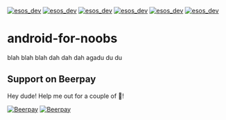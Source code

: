 [![esos_dev](https://img.shields.io/badge/Enterprise%20Support%20Available-%2410%2Fm-green.svg)](http://localhost:3000/subscribe/shaharsol/android-for-noobs)
[![esos_dev](https://img.shields.io/badge/Enterprise%20Support%20Available-%2410%2Fm-green.svg)](http://localhost:3000/subscribe/shaharsol/android-for-noobs)
[![esos_dev](https://img.shields.io/badge/Enterprise%20Support%20Available-%2420%2Fm-green.svg)](http://localhost:3000/subscribe/shaharsol/android-for-noobs)
[![esos_dev](https://img.shields.io/badge/Enterprise%20Support%20Available-%2410%2Fm-green.svg)](http://localhost:3000/subscribe/shaharsol/android-for-noobs)
[![esos_dev](https://img.shields.io/badge/Enterprise%20Support%20Available-%2410%2Fm-green.svg)](http://localhost:3000/subscribe/shaharsol/android-for-noobs)
[![esos_dev](https://img.shields.io/badge/Enterprise%20Support%20Available-%2410%2Fm-green.svg)](http://localhost:3000/subscribe/shaharsol/android-for-noobs)
# android-for-noobs

blah blah blah
dah dah dah
agadu du du

## Support on Beerpay
Hey dude! Help me out for a couple of :beers:!

[![Beerpay](https://beerpay.io/shaharsol/android-for-noobs/badge.svg?style=beer-square)](https://beerpay.io/shaharsol/android-for-noobs)  [![Beerpay](https://beerpay.io/shaharsol/android-for-noobs/make-wish.svg?style=flat-square)](https://beerpay.io/shaharsol/android-for-noobs?focus=wish)